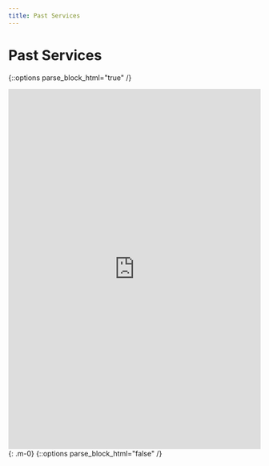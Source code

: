 ```yaml
---
title: Past Services
---
```


# Past Services

<!-- {::options parse_block_html="true" /}
<a class="btn btn-primary" href="/services-speaker">Sermons by Speaker</a>
<a class="btn btn-primary" href="/services-series">Sermons by Series</a>
{: .m-0}
{::options parse_block_html="false" /} -->

<!-- <table>
  {% assign sorted_day = site.services | sort: 'day-part' | reverse %}
  {% assign sorted = sorted_day | sort: 'date' | reverse %}
  {% for post in sorted %}
    {% if post.url %}
        <tr>
          <td><a href="{{ post.url }}">{{ post.sermon-title }}</a></td>
          <td>{{ post.date | date: "%F" }}</td>
          <td>{{ post.date | date: "%A" }} {{ post.day-part }}</td>
        </tr>
    {% endif %}
  {% endfor %}
</table> -->

{::options parse_block_html="true" /}
<iframe tabindex="-1" width="1" height="720" src="https://embed.sermonaudio.com/browser/broadcaster/blessedhopelexington/?sort=newest&page_size=25&style=compact&header=false&rounded=true" style="min-width: 100%; max-width: 100%; " allow="autoplay" frameborder="0" scrolling="no"></iframe>
{: .m-0}
{::options parse_block_html="false" /}
